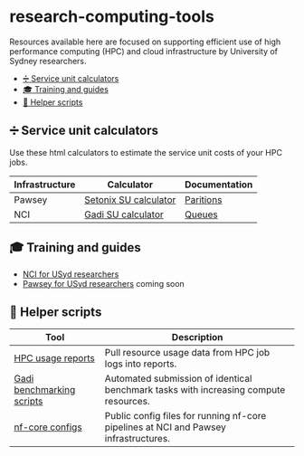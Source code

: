 # research-computing-tools

Resources available here are focused on supporting efficient use of high performance computing (HPC) and cloud infrastructure by University of Sydney researchers. 

- [:heavy_division_sign: Service unit calculators](#heavy-division-sign--service-unit-calculators)
- [:mortar_board: Training and guides](#mortar-board--training-and-guides)
- [:floppy_disk: Helper scripts](#floppy-disk--helper-scripts)
    
## :heavy_division_sign: Service unit calculators 

Use these html calculators to estimate the service unit costs of your HPC jobs.

|Infrastructure|Calculator                                                                                        |Documentation                                                                    |
|--------------|--------------------------------------------------------------------------------------------------|------------------------------------------------------------------------------------|
|Pawsey        |[Setonix SU calculator](https://pawseysc.github.io/su-calculator/)                                |[Paritions](https://pawsey.atlassian.net/wiki/spaces/US/pages/51929058/Running+Jobs+on+Setonix)|
|NCI           |[Gadi SU calculator](https://sydney-informatics-hub.github.io/nci-su-calculator/)                 |[Queues](https://opus.nci.org.au/spaces/Help/pages/90308823/Queue+Limits)           |

## :mortar_board: Training and guides

- [NCI for USyd researchers](https://sydney-informatics-hub.github.io/usyd-gadi-onboarding-guide/)
- [Pawsey for USyd researchers]() coming soon

## :floppy_disk: Helper scripts

|Tool                                                                                              |Description                                                                         |
|--------------------------------------------------------------------------------------------------|------------------------------------------------------------------------------------|
|[HPC usage reports](https://github.com/Sydney-Informatics-Hub/HPC_usage_reports)                  |Pull resource usage data from HPC job logs into reports.                            |
|[Gadi benchmarking scripts](https://github.com/Sydney-Informatics-Hub/Gadi-benchmarking/tree/main)|Automated submission of identical benchmark tasks with increasing compute resources.|
|[nf-core configs](https://nf-co.re/configs)                                                       |Public config files for running nf-core pipelines at NCI and Pawsey infrastructures.|


